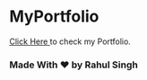 # MyPortfolio
<html>
<head> </head>
<body> <a href="https://singhrash23.github.io/MyPortfolio/">Click Here </a>to check my Portfolio.</body>
 <h3>Made With ❤️ by Rahul Singh</h3>
</html>
